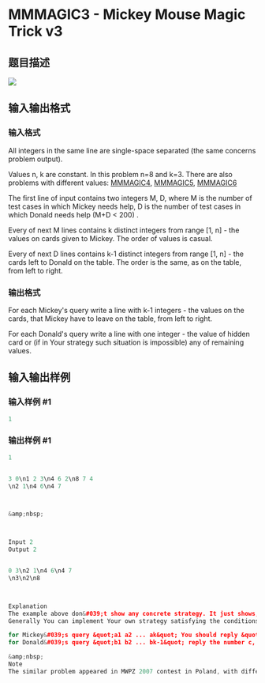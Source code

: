# MMMAGIC3 - Mickey Mouse Magic Trick v3

## 题目描述

![](https://cdn.luogu.com.cn/upload/vjudge_pic/SP17943/3aa7e179bc80b62279b4f3556a92771923f8e562.png)

## 输入输出格式

### 输入格式

All integers in the same line are single-space separated (the same concerns problem output).

Values n, k are constant. In this problem n=8 and k=3. There are also problems with different values: [MMMAGIC4](../../problems/MMMAGIC4/), [MMMAGIC5](../../problems/MMMAGIC5/), [MMMAGIC6](../../problems/MMMAGIC6/)

The first line of input contains two integers M, D, where M is the number of test cases in which Mickey needs help, D is the number of test cases in which Donald needs help (M+D < 200) .

Every of next M lines contains k distinct integers from range \[1, n\] - the values on cards given to Mickey. The order of values is casual.

Every of next D lines contains k-1 distinct integers from range \[1, n\] - the cards left to Donald on the table. The order is the same, as on the table, from left to right.

### 输出格式

For each Mickey's query write a line with k-1 integers - the values on the cards, that Mickey have to leave on the table, from left to right.

For each Donald's query write a line with one integer - the value of hidden card or (if in Your strategy such situation is impossible) any of remaining values.

## 输入输出样例

### 输入样例 #1

```cpp
1
```


### 输出样例 #1

```cpp
1


3 0\n1 2 3\n4 6 2\n8 7 4
\n2 1\n4 6\n4 7



&amp;nbsp;



Input 2
Output 2


0 3\n2 1\n4 6\n4 7
\n3\n2\n8



Explanation
The example above don&#039;t show any concrete strategy. It just shows, that strategy must be coherent (when Mickey for given set of cards 1 2 3 leave on the table 2 1, then Donald for given cards 2 1 should answer with the number 3).
Generally You can implement Your own strategy satisfying the conditions below:

for Mickey&#039;s query &quot;a1 a2 ... ak&quot; You should reply &quot;b1 b2 ... bk-1&quot;, such that {b1, b2, ..., bk-1} is subset of {a1, a2, ..., ak}
for Donald&#039;s query &quot;b1 b2 ... bk-1&quot; reply the number c, such that {b1, b2, ..., bk-1, c} = {a1, a2, ..., ak}

&amp;nbsp;
Note
The similar problem appeared in MWPZ 2007 contest in Poland, with different story (in original problem there was Polish characters Bolek and Lolek). The main page of contest is http://mwpz.poznan.pl
```


